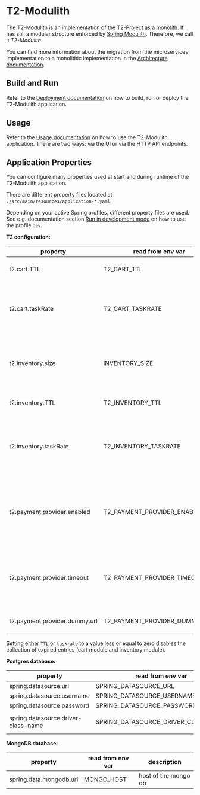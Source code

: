 # T2-Modulith

The T2-Modulith is an implementation of the [T2-Project](https://t2-documentation.readthedocs.io/) as a monolith.
It has still a modular structure enforced by [Spring Modulith](https://spring.io/projects/spring-modulith). Therefore, we call it *T2-Modulith*.

You can find more information about the migration from the microservices implementation to a monolithic implementation in the [Architecture documentation](https://t2-documentation.readthedocs.io/en/latest/monolith/arch.html).

## Build and Run

Refer to the [Deployment documentation](https://t2-documentation.readthedocs.io/en/latest/monolith/deploy.html) on how to build, run or deploy the T2-Modulith application.

## Usage

Refer to the [Usage documentation](https://t2-documentation.readthedocs.io/en/latest/monolith/use.html) on how to use the T2-Modulith application. There are two ways: via the UI or via the HTTP API endpoints.

## Application Properties

You can configure many properties used at start and during runtime of the T2-Modulith application.

There are different property files located at `./src/main/resources/application-*.yaml`.

Depending on your active Spring profiles, different property files are used. See e.g. documentation section [Run in development mode](https://t2-documentation.readthedocs.io/en/latest/monolith/deploy.html#run-in-development-mode) on how to use the profile `dev`.

**T2 configuration:**

| property                      | read from env var             | description                                                                                     |
|-------------------------------|-------------------------------|-------------------------------------------------------------------------------------------------|
| t2.cart.TTL	                  | T2_CART_TTL                   | time to live of items in cart (in seconds)                                                      |
| t2.cart.taskRate	             | T2_CART_TASKRATE              | rate at which the cart checks for items that exceeded their TTL (in milliseconds)               |
| t2.inventory.size             | INVENTORY_SIZE                | number of items to be generated into the inventory repository on start up                       |
| t2.inventory.TTL              | T2_INVENTORY_TTL              | time to live of reservations (in seconds)                                                       |
| t2.inventory.taskRate         | T2_INVENTORY_TASKRATE         | rate at which the inventory checks for reservations that exceeded their TTL (in milliseconds).  |
| t2.payment.provider.enabled   | T2_PAYMENT_PROVIDER_ENABLED   | boolean value, defaults to true. if false, no connection to payment provider is made.           |
| t2.payment.provider.timeout   | T2_PAYMENT_PROVIDER_TIMEOUT   | timeout in seconds. the payment service waits this long for an reply from the payment provider. |
| t2.payment.provider.dummy.url | T2_PAYMENT_PROVIDER_DUMMY_URL | url of the payment provider.                                                                    |

Setting either `TTL` or `taskrate` to a value less or equal to zero disables the collection of expired entries (cart module and inventory module).

**Postgres database:**

| property                            | read from env var                   | description                                      |
|-------------------------------------|-------------------------------------|--------------------------------------------------|
| spring.datasource.url               | SPRING_DATASOURCE_URL               |                                                  |
| spring.datasource.username          | SPRING_DATASOURCE_USERNAME          |                                                  |
| spring.datasource.password          | SPRING_DATASOURCE_PASSWORD          |                                                  |
| spring.datasource.driver-class-name | SPRING_DATASOURCE_DRIVER_CLASS_NAME | Should be usually set to `org.postgresql.Driver` |

**MongoDB database:**

| property                | read from env var | description          |
|-------------------------|-------------------|----------------------|
| spring.data.mongodb.uri | MONGO_HOST        | host of the mongo db |
